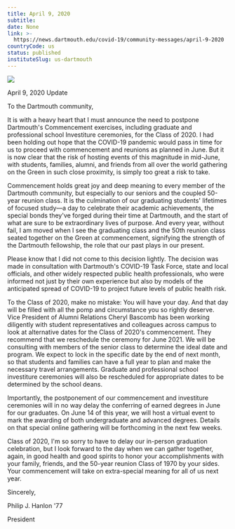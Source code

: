 ```yaml
---
title: April 9, 2020
subtitle: 
date: None
link: >-
  https://news.dartmouth.edu/covid-19/community-messages/april-9-2020
countryCode: us
status: published
instituteSlug: us-dartmouth
---
```

![](https://news.dartmouth.edu/sites/all/themes/dartmouth_base/favicon.ico)

April 9, 2020 Update

To the Dartmouth community,

It is with a heavy heart that I must announce the need to postpone Dartmouth's Commencement exercises, including graduate and professional school Investiture ceremonies, for the Class of 2020. I had been holding out hope that the COVID-19 pandemic would pass in time for us to proceed with commencement and reunions as planned in June. But it is now clear that the risk of hosting events of this magnitude in mid-June, with students, families, alumni, and friends from all over the world gathering on the Green in such close proximity, is simply too great a risk to take.

Commencement holds great joy and deep meaning to every member of the Dartmouth community, but especially to our seniors and the coupled 50-year reunion class. It is the culmination of our graduating students' lifetimes of focused study—a day to celebrate their academic achievements, the special bonds they've forged during their time at Dartmouth, and the start of what are sure to be extraordinary lives of purpose. And every year, without fail, I am moved when I see the graduating class and the 50th reunion class seated together on the Green at commencement, signifying the strength of the Dartmouth fellowship, the role that our past plays in our present.

Please know that I did not come to this decision lightly. The decision was made in consultation with Dartmouth's COVID-19 Task Force, state and local officials, and other widely respected public health professionals, who were informed not just by their own experience but also by models of the anticipated spread of COVID-19 to project future levels of public health risk.

To the Class of 2020, make no mistake: You will have your day. And that day will be filled with all the pomp and circumstance you so rightly deserve. Vice President of Alumni Relations Cheryl Bascomb has been working diligently with student representatives and colleagues across campus to look at alternative dates for the Class of 2020's commencement. They recommend that we reschedule the ceremony for June 2021. We will be consulting with members of the senior class to determine the ideal date and program. We expect to lock in the specific date by the end of next month, so that students and families can have a full year to plan and make the necessary travel arrangements. Graduate and professional school investiture ceremonies will also be rescheduled for appropriate dates to be determined by the school deans.

Importantly, the postponement of our commencement and investiture ceremonies will in no way delay the conferring of earned degrees in June for our graduates. On June 14 of this year, we will host a virtual event to mark the awarding of both undergraduate and advanced degrees. Details on that special online gathering will be forthcoming in the next few weeks.

Class of 2020, I'm so sorry to have to delay our in-person graduation celebration, but I look forward to the day when we can gather together, again, in good health and good spirits to honor your accomplishments with your family, friends, and the 50-year reunion Class of 1970 by your sides. Your commencement will take on extra-special meaning for all of us next year.

Sincerely,

Philip J. Hanlon '77

President
